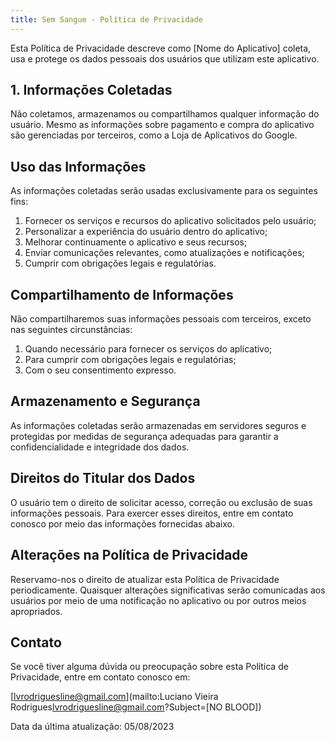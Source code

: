 ```yaml
---
title: Sem Sangue - Política de Privacidade
---
```


Esta Política de Privacidade descreve como [Nome do Aplicativo] coleta, usa e protege os dados pessoais dos usuários que utilizam este aplicativo.

## 1. Informações Coletadas

Não coletamos, armazenamos ou compartilhamos qualquer informação do usuário. Mesmo as informações sobre pagamento e compra do aplicativo são gerenciadas por terceiros, como a Loja de Aplicativos do Google.

## Uso das Informações

As informações coletadas serão usadas exclusivamente para os seguintes fins:

1. Fornecer os serviços e recursos do aplicativo solicitados pelo usuário;
1. Personalizar a experiência do usuário dentro do aplicativo;
1. Melhorar continuamente o aplicativo e seus recursos;
1. Enviar comunicações relevantes, como atualizações e notificações;
1. Cumprir com obrigações legais e regulatórias.

## Compartilhamento de Informações

Não compartilharemos suas informações pessoais com terceiros, exceto nas seguintes circunstâncias:

1. Quando necessário para fornecer os serviços do aplicativo;
1. Para cumprir com obrigações legais e regulatórias;
1. Com o seu consentimento expresso.

## Armazenamento e Segurança

As informações coletadas serão armazenadas em servidores seguros e protegidas por medidas de segurança adequadas para garantir a confidencialidade e integridade dos dados.

## Direitos do Titular dos Dados

O usuário tem o direito de solicitar acesso, correção ou exclusão de suas informações pessoais. Para exercer esses direitos, entre em contato conosco por meio das informações fornecidas abaixo.

## Alterações na Política de Privacidade

Reservamo-nos o direito de atualizar esta Política de Privacidade periodicamente. Quaisquer alterações significativas serão comunicadas aos usuários por meio de uma notificação no aplicativo ou por outros meios apropriados.

## Contato

Se você tiver alguma dúvida ou preocupação sobre esta Política de Privacidade, entre em contato conosco em:

[lvrodriguesline@gmail.com](mailto:Luciano Vieira Rodrigues<lvrodriguesline@gmail.com>?Subject=[NO BLOOD])

Data da última atualização: 05/08/2023